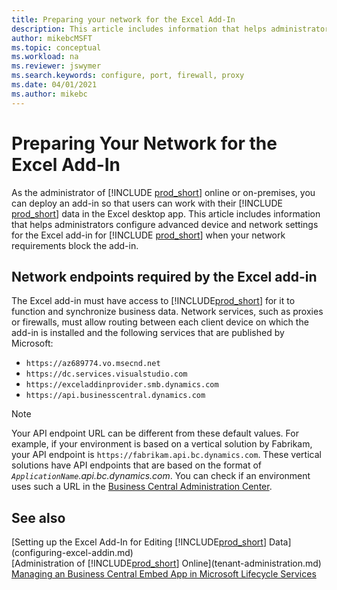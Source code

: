 ```yaml
---
title: Preparing your network for the Excel Add-In
description: This article includes information that helps administrators configure advanced device and network settings for the Excel add-in for Business Central.
author: mikebcMSFT
ms.topic: conceptual
ms.workload: na
ms.reviewer: jswymer
ms.search.keywords: configure, port, firewall, proxy
ms.date: 04/01/2021
ms.author: mikebc
---
```


# Preparing Your Network for the Excel Add-In

As the administrator of [!INCLUDE [prod_short](../developer/includes/prod_short.md)] online or on-premises, you can deploy an add-in so that users can work with their [!INCLUDE [prod_short](../developer/includes/prod_short.md)] data in the Excel desktop app. This article includes information that helps administrators configure advanced device and network settings for the Excel add-in for [!INCLUDE [prod_short](../developer/includes/prod_short.md)] when your network requirements block the add-in.  

## Network endpoints required by the Excel add-in

The Excel add-in must have access to [!INCLUDE[prod_short](../includes/prod_short.md)] for it to function and synchronize business data. Network services, such as proxies or firewalls, must allow routing between each client device on which the add-in is installed and the following services that are published by Microsoft:

- `https://az689774.vo.msecnd.net`
- `https://dc.services.visualstudio.com`
- `https://exceladdinprovider.smb.dynamics.com`
- `https://api.businesscentral.dynamics.com`

> [!NOTE]
> Your API endpoint URL can be different from these default values. For example, if your environment is based on a vertical solution by Fabrikam, your API endpoint is `https://fabrikam.api.bc.dynamics.com`. These vertical solutions have API endpoints that are based on the format of *`ApplicationName`.api.bc.dynamics.com*. You can check if an environment uses such a URL in the [Business Central Administration Center](tenant-admin-center.md).

## See also

[Setting up the Excel Add-In for Editing [!INCLUDE[prod_short](../developer/includes/prod_short.md)] Data](configuring-excel-addin.md)  
[Administration of [!INCLUDE[prod_short](../includes/prod_short.md)] Online](tenant-administration.md)  
[Managing an Business Central Embed App in Microsoft Lifecycle Services](../deployment/embed-app-lifecycle-services.md#self-service-iw-sign-up---evaluation)  
